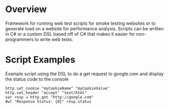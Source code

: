 Overview
===================

Framework for running web test scripts for smoke testing websites or to generate load on a website for performance analysis. Scripts can be written in C# or a custom DSL based off of C# that makes it easier for non-programmers to write web tests.

Script Examples
===================

Example script using the DSL to do a get request to google.com and display the status code to the console

```
http.set_cookie "myCookieName" "myCookieValue"
http.set_header "accept" "text/html"
var resp = http.get "http://google.com"
#wl "Response Status: {0}" resp.status
```